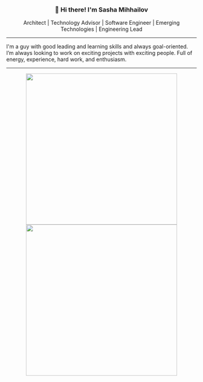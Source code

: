 <h3 align="center">👋 Hi there! I'm Sasha Mihhailov</h3>
<p align="center">Architect | Technology Advisor | Software Engineer | Emerging Technologies | Engineering Lead</p>

---

I'm a guy with good leading and learning skills and always goal-oriented. I’m always looking to work on exciting projects with exciting people. Full of energy, experience, hard work, and enthusiasm.

---

<p align = "center">
  <img src = "https://github-readme-stats.vercel.app/api?username=AleksandrMihhailov&show_icons=true&theme=gruvbox&count_private=true&include_all_commits=true" width = 400>
  <img src = "https://github-readme-streak-stats.herokuapp.com?user=AleksandrMihhailov&theme=dark&hide_border=true" width = 400>
</p>

<!--
**SashaMihhailov/SashaMihhailov** is a ✨ _special_ ✨ repository because its `README.md` (this file) appears on your GitHub profile.

Here are some ideas to get you started:

- 🔭 I’m currently working on ...
- 🌱 I’m currently learning ...
- 👯 I’m looking to collaborate on ...
- 🤔 I’m looking for help with ...
- 💬 Ask me about ...
- 📫 How to reach me: ...
- 😄 Pronouns: ...
- ⚡ Fun fact: ...
-->
